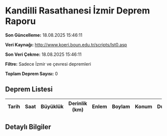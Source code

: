 # Kandilli Rasathanesi İzmir Deprem Raporu

**Son Güncelleme:** 18.08.2025 15:46:11

**Veri Kaynağı:** http://www.koeri.boun.edu.tr/scripts/lst0.asp

**Son Veri Çekme:** 18.08.2025 15:46:11

**Filtre:** Sadece İzmir ve çevresi depremleri

**Toplam Deprem Sayısı:** 0

## Deprem Listesi

| Tarih | Saat | Büyüklük | Derinlik (km) | Enlem | Boylam | Konum | Durum |
|-------|------|----------|---------------|-------|--------|-------|-------|

## Detaylı Bilgiler

